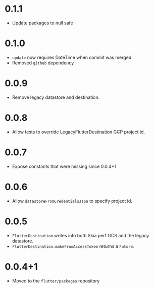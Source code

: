 # 0.1.1

- Update packages to null safe

# 0.1.0

- `update` now requires DateTime when commit was merged
- Removed `github` dependency

# 0.0.9

- Remove legacy datastore and destination.

# 0.0.8

- Allow tests to override LegacyFlutterDestination GCP project id.

# 0.0.7

- Expose constants that were missing since 0.0.4+1.

# 0.0.6

- Allow `datastoreFromCredentialsJson` to specify project id.

# 0.0.5

- `FlutterDestination` writes into both Skia perf GCS and the legacy datastore.
- `FlutterDestination.makeFromAccessToken` returns a `Future`.

# 0.0.4+1

- Moved to the `flutter/packages` repository
